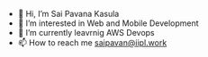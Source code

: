 - 👋 Hi, I’m Sai Pavana Kasula
- 👀 I’m interested in Web and Mobile Development
- 🌱 I’m currently leavrnig AWS Devops
- 📫 How to reach me saipavan@iipl.work

<!---
saipavaniipl/saipavaniipl is a ✨ special ✨ repository because its `README.md` (this file) appears on your GitHub profile.
You can click the Preview link to take a look at your changes.
--->
